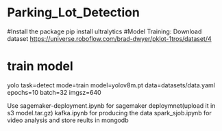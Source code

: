 # Parking_Lot_Detection

#Install the package
  pip install ultralytics
#Model Training:
  Download dataset https://universe.roboflow.com/brad-dwyer/pklot-1tros/dataset/4
  # train model
  yolo task=detect mode=train model=yolov8m.pt data=datasets/data.yaml epochs=10 batch=32 imgsz=640



Use sagemaker-deployment.ipynb for sagemaker deploymnet(upload it in s3 model.tar.gz)
kafka.ipynb for producing the data
spark_sjob.ipynb for video analysis and store reults in mongodb
